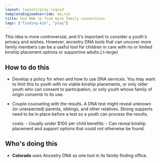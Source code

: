```yaml
---
layout: layouts/play.liquid
templateEngineOverride: md,njk
title: Use DNA to find more family connections
tags: ["finding-kin", "play"]
---
```


This idea is more controversial, and it's important to consider a youth's privacy and wishes. However, ancestry DNA tools that can uncover more family members can be a useful tool for children in care with no or limited kinship placement options or supportive adults.{.t-large}

## How to do this

* Develop a policy for when and how to use DNA services. You may want to limit this to youth with no viable kinship placements, or only older youth who can consent to participation, or only youth whose family of origin consents to its use.

* Couple counseling with the results. A DNA test might reveal unknown (or unexpected) parents, siblings, and other relatives. Strong supports need to be in place before a test so a youth can process the results.

    costs:
      - Usually under $100 per child
    benefits:
      - Can reveal kinship placement and support options that could not otherwise be found.

## Who's doing this

* **Colorado** uses Ancestry DNA as one tool in its family finding office.